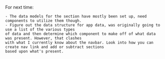 For next time: 

    - The data models for the section have mostly been set up, need components to utilize them though. 
    - Figure out the data structure for app data, was originally going to use a list of the various types 
    of data and then determine which component to make off of what data was present. However, that clashes 
    with what I currently know about the navbar. Look into how you can create nav link and add or subtract sections
    based upon what's present. 
